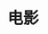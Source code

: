 ---
title: "电影"
feature: https://cdn.jsdelivr.net/gh/yuukoamamiya/pic/20210128115356.png
description: "斜目而视"
---